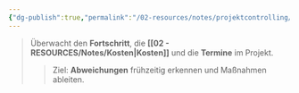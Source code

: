 ```yaml
---
{"dg-publish":true,"permalink":"/02-resources/notes/projektcontrolling/","tags":["projektmanagement"],"updated":"2025-03-24T21:42:20.000+01:00"}
---
```


>Überwacht den **Fortschritt**, die **[[02 - RESOURCES/Notes/Kosten\|Kosten]]** und die **Termine** im Projekt. 
>> Ziel: **Abweichungen** frühzeitig erkennen und Maßnahmen ableiten.
